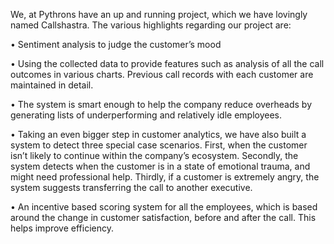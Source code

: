 We, at Pythrons have an up and running project, which we have lovingly named Callshastra. The various highlights regarding our project are:

•	Sentiment analysis to judge the customer’s mood

•	Using the collected data to provide features such as analysis of all the call outcomes in various charts. Previous call records with each customer are maintained in detail.

•	The system is smart enough to help the company reduce overheads by generating lists of underperforming and relatively idle employees.

•	Taking an even bigger step in customer analytics, we have also built a system to detect three special case scenarios. First, when the customer isn’t likely to continue within the company’s ecosystem. Secondly, the system detects when the customer is in a state of emotional trauma, and might need professional help. Thirdly, if a customer is extremely angry, the system suggests transferring the call to another executive.

•	An incentive based scoring system for all the employees, which is based around the change in customer satisfaction, before and after the call. This helps improve efficiency.


